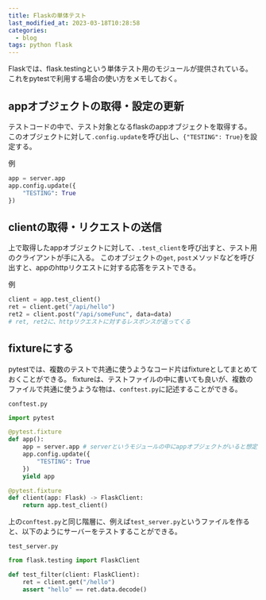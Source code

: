 ```yaml
---
title: Flaskの単体テスト
last_modified_at: 2023-03-18T10:28:58
categories:
  - blog
tags: python flask
---
```


Flaskでは、flask.testingという単体テスト用のモジュールが提供されている。
これをpytestで利用する場合の使い方をメモしておく。

## appオブジェクトの取得・設定の更新

テストコードの中で、テスト対象となるflaskのappオブジェクトを取得する。
このオブジェクトに対して`.config.update`を呼び出し、`{"TESTING": True}`を設定する。

例

```python
app = server.app
app.config.update({
    "TESTING": True
})
```

## clientの取得・リクエストの送信

上で取得したappオブジェクトに対して、`.test_client`を呼び出すと、テスト用のクライアントが手に入る。
このオブジェクトの`get`, `post`メソッドなどを呼び出すと、appのhttpリクエストに対する応答をテストできる。

例

```python
client = app.test_client()
ret = client.get("/api/hello")
ret2 = client.post("/api/someFunc", data=data)
# ret, ret2に、httpリクエストに対するレスポンスが返ってくる
```

## fixtureにする

pytestでは、複数のテストで共通に使うようなコード片はfixtureとしてまとめておくことができる。
fixtureは、テストファイルの中に書いても良いが、複数のファイルで共通に使うような物は、`conftest.py`に記述することができる。

`conftest.py`

```python
import pytest

@pytest.fixture
def app():
    app = server.app # serverというモジュールの中にappオブジェクトがいると想定
    app.config.update({
        "TESTING": True
    })
    yield app

@pytest.fixture
def client(app: Flask) -> FlaskClient:
    return app.test_client()
```

上の`conftest.py`と同じ階層に、例えば`test_server.py`というファイルを作ると、以下のようにサーバーをテストすることができる。

`test_server.py`

```python
from flask.testing import FlaskClient

def test_filter(client: FlaskClient):
    ret = client.get("/hello")
    assert "hello" == ret.data.decode()
```
